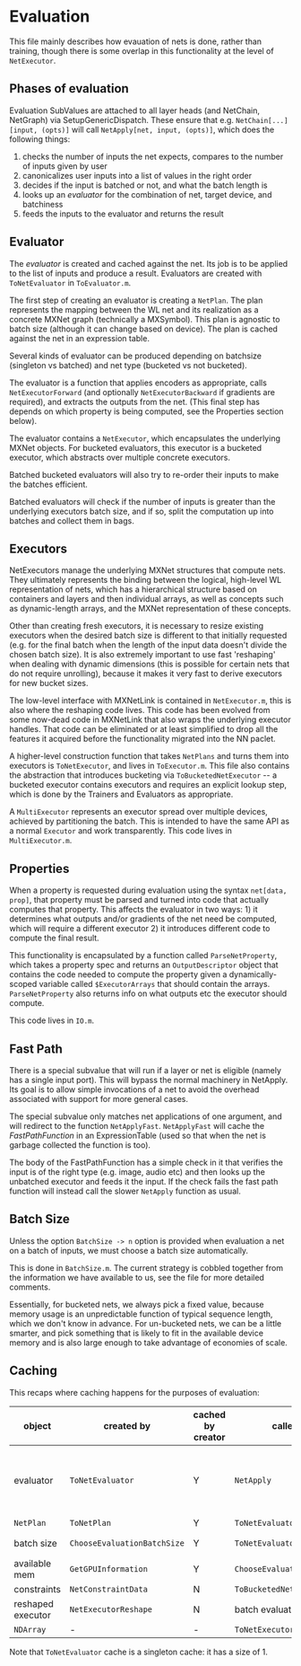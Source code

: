 # Evaluation 

This file mainly describes how evauation of nets is done, rather than training, though there is some overlap in this functionality at the level of `NetExecutor`.

## Phases of evaluation

Evaluation SubValues are attached to all layer heads (and NetChain, NetGraph) via SetupGenericDispatch. These ensure that e.g. `NetChain[...][input, (opts)]` will call `NetApply[net, input, (opts)]`, which does the following things:

1. checks the number of inputs the net expects, compares to the number of inputs given by user
2. canonicalizes user inputs into a list of values in the right order
3. decides if the input is batched or not, and what the batch length is
4. looks up an *evaluator* for the combination of net, target device, and batchiness
5. feeds the inputs to the evaluator and returns the result

## Evaluator

The *evaluator* is created and cached against the net. Its job is to be applied to the list of inputs and produce a result. Evaluators are created with `ToNetEvaluator` in `ToEvaluator.m`.

The first step of creating an evaluator is creating a `NetPlan`. The plan represents the mapping between the WL net and its realization as a concrete MXNet graph (technically a MXSymbol). This plan is agnostic to batch size (although it can change based on device). The plan is cached against the net in an expression table.

Several kinds of evaluator can be produced depending on batchsize (singleton vs batched) and net type (bucketed vs not bucketed). 

The evaluator is a function that applies encoders as appropriate, calls `NetExecutorForward` (and optionally `NetExecutorBackward` if gradients are required), and extracts the outputs from the net. (This final step has depends on which property is being computed, see the Properties section below).

The evaluator contains a `NetExecutor`, which encapsulates the underlying MXNet objects. For bucketed evaluators, this executor is a bucketed executor, which abstracts over multiple concrete executors. 

Batched bucketed evaluators will also try to re-order their inputs to make the batches efficient. 

Batched evaluators will check if the number of inputs is greater than the underlying executors batch size, and if so, split the computation up into batches and collect them in bags. 

## Executors

NetExecutors manage the underlying MXNet structures that compute nets. They ultimately represents the binding between the logical, high-level WL representation of nets, which has a hierarchical structure based on containers and layers and then individual arrays, as well as concepts such as dynamic-length arrays, and the MXNet representation of these concepts. 

Other than creating fresh executors, it is necessary to resize existing executors when the desired batch size is different to that initially requested (e.g. for the final batch when the length of the input data doesn't divide the chosen batch size). It is also extremely important to use fast 'reshaping' when dealing with dynamic dimensions (this is possible for certain nets that do not require unrolling), because it makes it very fast to derive executors for new bucket sizes.

The low-level interface with MXNetLink is contained in `NetExecutor.m`, this is also where the reshaping code lives. This code has been evolved from some now-dead code in MXNetLink that also wraps the underlying executor handles. That code can be eliminated or at least simplified to drop all the features it acquired before the functionality migrated into the NN paclet.

A higher-level construction function that takes `NetPlans` and turns them into executors is `ToNetExecutor`, and lives in `ToExecutor.m`. This file also contains the abstraction that introduces bucketing via `ToBucketedNetExecutor` -- a bucketed executor contains executors and requires an explicit lookup step, which is done by the Trainers and Evaluators as appropriate.

A `MultiExecutor` represents an executor spread over multiple devices, achieved by partitioning the batch. This is intended to have the same API as a normal `Executor` and work transparently. This code lives in `MultiExecutor.m`.

## Properties

When a property is requested during evaluation using the syntax `net[data, prop]`, that property must be parsed and turned into code that actually computes that property. This affects the evaluator in two ways: 1) it determines what outputs and/or gradients of the net need be computed, which will require a different executor 2) it introduces different code to compute the final result. 

This functionality is encapsulated by a function called `ParseNetProperty`, which takes a property spec and returns an `OutputDescriptor` object that contains the code needed to compute the property given a dynamically-scoped variable called `$ExecutorArrays` that should contain the arrays. `ParseNetProperty` also returns info on what outputs etc the executor should compute.

This code lives in `IO.m`.

## Fast Path

There is a special subvalue that will run if a layer or net is eligible (namely has a single input port). This will bypass the normal machinery in NetApply. Its goal is to allow simple invocations of a net to avoid the overhead associated with support for more general cases.

The special subvalue only matches net applications of one argument, and will redirect to the function `NetApplyFast`. `NetApplyFast` will cache the *FastPathFunction* in an ExpressionTable (used so that when the net is garbage collected the function is too). 

The body of the FastPathFunction has a simple check in it that verifies the input is of the right type (e.g. image, audio etc) and then looks up the unbatched executor and feeds it the input. If the check fails the fast path function will instead call the slower `NetApply` function as usual.

## Batch Size

Unless the option `BatchSize -> n` option is provided when evaluation a net on a batch of inputs, we must choose a batch size automatically.

This is done in `BatchSize.m`. The current strategy is cobbled together from the information we have available to us, see the file for more detailed comments. 

Essentially, for bucketed nets, we always pick a fixed value, because memory usage is an unpredictable function of typical sequence length, which we don't know in advance. For un-bucketed nets, we can be a little smarter, and pick something that is likely to fit in the available device memory and is also large enough to take advantage of economies of scale. 

## Caching

This recaps where caching happens for the purposes of evaluation:

| object | created by | cached by creator | called by | cached against |
| --- | --- | --- | --- | --- |
| evaluator | `ToNetEvaluator` | Y | `NetApply` | batchiness, device, evaluation mode, property spec |
| `NetPlan` | `ToNetPlan` | Y | `ToNetEvaluator` | as above |
| batch size | `ChooseEvaluationBatchSize` | Y | `ToNetEvaluator` | plan, device, precision | 
| available mem | `GetGPUInformation` | Y | `ChooseEvaluationBatchSize` | device |
| constraints | `NetConstraintData` | N | `ToBucketedNetExecutor` | net | 
| reshaped executor | `NetExecutorReshape` | N | batch evaluator | executor, batch size |
| `NDArray` | - | - | `ToNetExecutor` | `NumericArray` |

Note that `ToNetEvaluator` cache is a singleton cache: it has a size of 1.

